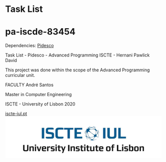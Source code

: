 # Task List
# pa-iscde-83454

Dependencies: [Pidesco](https://github.com/andre-santos-pt/pidesco)

Task List - Pidesco - Advanced Programming ISCTE - Hernani Pawlick David

This project was done within the scope of the Advanced Programming curricular unit.

FACULTY
André Santos


Master in Computer Engineering

ISCTE - University of Lisbon 2020

[iscte-iul.pt](iscte-iul.pt)
<img src="docs/images/iscte.png" align="middle" width="1024"/>

